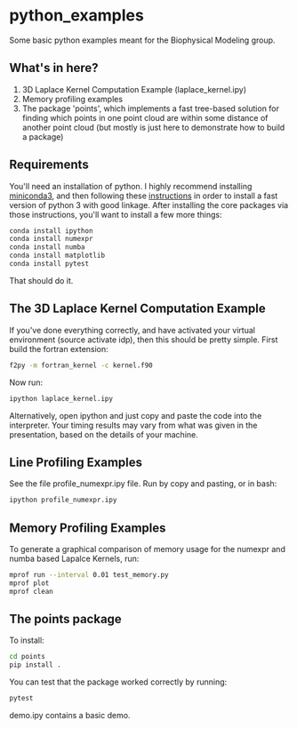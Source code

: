 # python_examples
Some basic python examples meant for the Biophysical Modeling group.

## What's in here?
1. 3D Laplace Kernel Computation Example (laplace_kernel.ipy)
2. Memory profiling examples
3. The package 'points', which implements a fast tree-based solution for finding which points in one point cloud are within some distance of another point cloud (but mostly is just here to demonstrate how to build a package)

## Requirements
You'll need an installation of python. I highly recommend installing [miniconda3](https://conda.io/miniconda.html), and then following these [instructions](https://software.intel.com/en-us/articles/using-intel-distribution-for-python-with-anaconda) in order to install a fast version of python 3 with good linkage.  After installing the core packages via those instructions, you'll want to install a few more things:
```bash
conda install ipython
conda install numexpr
conda install numba
conda install matplotlib
conda install pytest
```
That should do it.

## The 3D Laplace Kernel Computation Example
If you've done everything correctly, and have activated your virtual environment (source activate idp), then this should be pretty simple. First build the fortran extension:
```bash
f2py -m fortran_kernel -c kernel.f90
```
Now run:
```bash
ipython laplace_kernel.ipy
```
Alternatively, open ipython and just copy and paste the code into the interpreter. Your timing results may vary from what was given in the presentation, based on the details of your machine.

## Line Profiling Examples
See the file profile_numexpr.ipy file.  Run by copy and pasting, or in bash:
```bash
ipython profile_numexpr.ipy
```


## Memory Profiling Examples
To generate a graphical comparison of memory usage for the numexpr and numba based Lapalce Kernels, run:
```bash
mprof run --interval 0.01 test_memory.py
mprof plot
mprof clean
```

## The points package
To install:
```bash
cd points
pip install .
```
You can test that the package worked correctly by running:
```bash
pytest
```
demo.ipy contains a basic demo.
